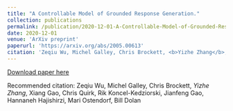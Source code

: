 ```yaml
---
title: "A Controllable Model of Grounded Response Generation."
collection: publications
permalink: /publication/2020-12-01-A-Controllable-Model-of-Grounded-Response-Generation
date: 2020-12-01
venue: 'ArXiv preprint'
paperurl: 'https://arxiv.org/abs/2005.00613'
citation: 'Zeqiu Wu, Michel Galley, Chris Brockett, <b>Yizhe Zhang</b>, Xiang Gao, Chris Quirk, Rik Koncel-Kedziorski, Jianfeng Gao, Hannaneh Hajishirzi, Mari Ostendorf, Bill Dolan'
---
```


[Download paper here](https://arxiv.org/abs/2005.00613)

Recommended citation: Zeqiu Wu, Michel Galley, Chris Brockett, *Yizhe Zhang*, Xiang Gao, Chris Quirk, Rik Koncel-Kedziorski, Jianfeng Gao, Hannaneh Hajishirzi, Mari Ostendorf, Bill Dolan